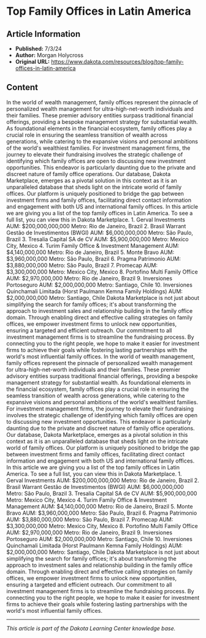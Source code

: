 # Top Family Offices in Latin America

## Article Information
- **Published:** 7/3/24
- **Author:** Morgan Holycross
- **Original URL:** https://www.dakota.com/resources/blog/top-family-offices-in-latin-america

## Content

In the world of wealth management, family offices represent the pinnacle of personalized wealth management for ultra-high-net-worth individuals and their families. These premier advisory entities surpass traditional financial offerings, providing a bespoke management strategy for substantial wealth. As foundational elements in the financial ecosystem, family offices play a crucial role in ensuring the seamless transition of wealth across generations, while catering to the expansive visions and personal ambitions of the world's wealthiest families. For investment management firms, the journey to elevate their fundraising involves the strategic challenge of identifying which family offices are open to discussing new investment opportunities. This endeavor is particularly daunting due to the private and discreet nature of family office operations. Our database, Dakota Marketplace, emerges as a pivotal solution in this context as it is an unparalleled database that sheds light on the intricate world of family offices. Our platform is uniquely positioned to bridge the gap between investment firms and family offices, facilitating direct contact information and engagement with both US and international family offices. In this article we are giving you a list of the top family offices in Latin America. To see a full list, you can view this in Dakota Marketplace. 1. Gerval Investments AUM: $200,000,000,000 Metro: Rio de Janeiro, Brazil 2. Brasil Warrant Gestão de Investimentos (BWGI) AUM: $6,000,000,000 Metro: São Paulo, Brazil 3. Tresalia Capital SA de CV AUM: $5,900,000,000 Metro: Mexico City, Mexico 4. Turim Family Office & Investment Management AUM: $4,140,000,000 Metro: Rio de Janeiro, Brazil 5. Monte Bravo AUM: $3,960,000,000 Metro: São Paulo, Brazil 6. Pragma Patrimonio AUM: $3,880,000,000 Metro: São Paulo, Brazil 7. Promecap AUM: $3,300,000,000 Metro: Mexico City, Mexico 8. Portofino Multi Family Office AUM: $2,970,000,000 Metro: Rio de Janeiro, Brazil 9. Inversiones Portoseguro AUM: $2,000,000,000 Metro: Santiago, Chile 10. Inversiones Quinchamali Limitada (Horst Paulmann Kemna Family Holdings) AUM: $2,000,000,000 Metro: Santiago, Chile Dakota Marketplace is not just about simplifying the search for family offices; it's about transforming the approach to investment sales and relationship building in the family office domain. Through enabling direct and effective calling strategies on family offices, we empower investment firms to unlock new opportunities, ensuring a targeted and efficient outreach. Our commitment to all investment management firms is to streamline the fundraising process. By connecting you to the right people, we hope to make it easier for investment firms to achieve their goals while fostering lasting partnerships with the world's most influential family offices. In the world of wealth management, family offices represent the pinnacle of personalized wealth management for ultra-high-net-worth individuals and their families. These premier advisory entities surpass traditional financial offerings, providing a bespoke management strategy for substantial wealth. As foundational elements in the financial ecosystem, family offices play a crucial role in ensuring the seamless transition of wealth across generations, while catering to the expansive visions and personal ambitions of the world's wealthiest families. For investment management firms, the journey to elevate their fundraising involves the strategic challenge of identifying which family offices are open to discussing new investment opportunities. This endeavor is particularly daunting due to the private and discreet nature of family office operations. Our database, Dakota Marketplace, emerges as a pivotal solution in this context as it is an unparalleled database that sheds light on the intricate world of family offices. Our platform is uniquely positioned to bridge the gap between investment firms and family offices, facilitating direct contact information and engagement with both US and international family offices. In this article we are giving you a list of the top family offices in Latin America. To see a full list, you can view this in Dakota Marketplace. 1. Gerval Investments AUM: $200,000,000,000 Metro: Rio de Janeiro, Brazil 2. Brasil Warrant Gestão de Investimentos (BWGI) AUM: $6,000,000,000 Metro: São Paulo, Brazil 3. Tresalia Capital SA de CV AUM: $5,900,000,000 Metro: Mexico City, Mexico 4. Turim Family Office & Investment Management AUM: $4,140,000,000 Metro: Rio de Janeiro, Brazil 5. Monte Bravo AUM: $3,960,000,000 Metro: São Paulo, Brazil 6. Pragma Patrimonio AUM: $3,880,000,000 Metro: São Paulo, Brazil 7. Promecap AUM: $3,300,000,000 Metro: Mexico City, Mexico 8. Portofino Multi Family Office AUM: $2,970,000,000 Metro: Rio de Janeiro, Brazil 9. Inversiones Portoseguro AUM: $2,000,000,000 Metro: Santiago, Chile 10. Inversiones Quinchamali Limitada (Horst Paulmann Kemna Family Holdings) AUM: $2,000,000,000 Metro: Santiago, Chile Dakota Marketplace is not just about simplifying the search for family offices; it's about transforming the approach to investment sales and relationship building in the family office domain. Through enabling direct and effective calling strategies on family offices, we empower investment firms to unlock new opportunities, ensuring a targeted and efficient outreach. Our commitment to all investment management firms is to streamline the fundraising process. By connecting you to the right people, we hope to make it easier for investment firms to achieve their goals while fostering lasting partnerships with the world's most influential family offices.

---

*This article is part of the Dakota Learning Center knowledge base.*